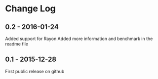 # Change Log

## 0.2 - 2016-01-24
Added support for Rayon
Added more information and benchmark in the readme file

## 0.1 - 2015-12-28
First public release on github
